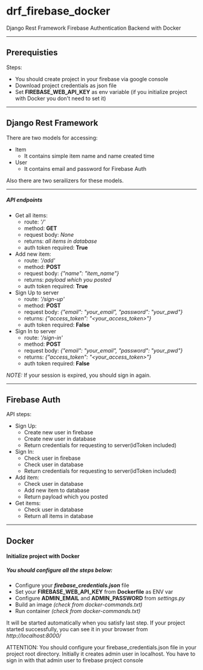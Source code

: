 # drf_firebase_docker
Django Rest Framework Firebase Authentication Backend with Docker

---

## Prerequisties

Steps:

- You should create project in your firebase via google console
- Download project credentials as json file
- Set **FIREBASE_WEB_API_KEY** as env variable (if you initialize project with Docker you don't need to set it)

---

## Django Rest Framework
There are two models for accessing:
- Item
  - It contains simple item name and name created time
- User
  - It contains email and password for Firebase Auth

Also there are two serailizers for these models.

---
##### API endpoints
- Get all items:
  - route: *'/'*
  - method: **GET**
  - request body: *None*
  - returns: *all items in database*
  - auth token required: **True**
- Add new item:
  - route: *'/add'*
  - method: **POST**
  - request body: *{"name": "item_name"}*
  - returns: *payload which you posted*
  - auth token required: **True**
- Sign Up to server
  - route: *'/sign-up'*
  - method: **POST**
  - request body: *{"email": "your_email", "password": "your_pwd"}*
  - returns: *{"access_token": "<your_access_token>"}*
  - auth token required: **False**
- Sign In to server
  - route: *'/sign-in'*
  - method: **POST**
  - request body: *{"email": "your_email", "password": "your_pwd"}*
  - returns: *{"access_token": "<your_access_token>"}*
  - auth token required: **False**

*NOTE:* If your session is expired, you should sign in again.

---

## Firebase Auth

API steps:
- Sign Up:
  - Create new user in firebase
  - Create new user in database
  - Return credentials for requesting to server(idToken included)
- Sign In:
  - Check user in firebase
  - Check user in database
  - Return credentials for requesting to server(idToken included)
- Add item:
  - Check user in database
  - Add new item to database
  - Return payload which you posted
- Get items:
  - Check user in database
  - Return all items in database
----

## Docker

#### Initialize project with Docker

##### You should configure all the steps below:
- Configure your ***firebase_credentials.json*** file
- Set your **FIREBASE_WEB_API_KEY** from **Dockerfile** as ENV var
- Configure **ADMIN_EMAIL** and **ADMIN_PASSWORD** from *settings.py*
- Build an image *(check from docker-commands.txt)*
- Run container *(check from docker-commands.txt)*

It will be started automatically when you satisfy last step.
If your project started successfully, you can see it in your browser from *http://localhost:8000/*

ATTENTION: You should configure your firebase_credentials.json file in your project root directory. Initially it creates admin user in localhost. You have to sign in with that admin user to firebase project console